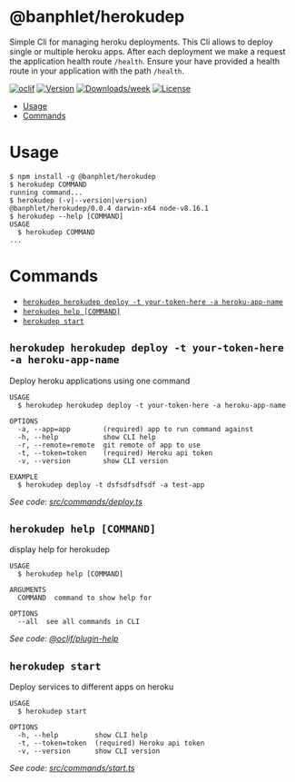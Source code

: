 @banphlet/herokudep
====================

Simple Cli for managing heroku deployments. This Cli allows to deploy single or multiple heroku apps. After each deployment we make a request the application health route `/health`. Ensure your have provided a health route in your application with the path `/health`.

[![oclif](https://img.shields.io/badge/cli-oclif-brightgreen.svg)](https://oclif.io)
[![Version](https://img.shields.io/npm/v/@banphlet/herokudep.svg)](https://npmjs.org/package/@banphlet/herokudep)
[![Downloads/week](https://img.shields.io/npm/dw/@banphlet/herokudep.svg)](https://npmjs.org/package/@banphlet/herokudep)
[![License](https://img.shields.io/npm/l/@banphlet/herokudep.svg)](https://github.com/banphlet/herokudep/blob/master/package.json)

<!-- toc -->
* [Usage](#usage)
* [Commands](#commands)
<!-- tocstop -->
# Usage
<!-- usage -->
```sh-session
$ npm install -g @banphlet/herokudep
$ herokudep COMMAND
running command...
$ herokudep (-v|--version|version)
@banphlet/herokudep/0.0.4 darwin-x64 node-v8.16.1
$ herokudep --help [COMMAND]
USAGE
  $ herokudep COMMAND
...
```
<!-- usagestop -->
# Commands
<!-- commands -->
* [`herokudep herokudep deploy -t your-token-here -a heroku-app-name`](#herokudep-herokudep-deploy--t-your-token-here--a-heroku-app-name)
* [`herokudep help [COMMAND]`](#herokudep-help-command)
* [`herokudep start`](#herokudep-start)

## `herokudep herokudep deploy -t your-token-here -a heroku-app-name`

Deploy heroku applications using one command

```
USAGE
  $ herokudep herokudep deploy -t your-token-here -a heroku-app-name

OPTIONS
  -a, --app=app        (required) app to run command against
  -h, --help           show CLI help
  -r, --remote=remote  git remote of app to use
  -t, --token=token    (required) Heroku api token
  -v, --version        show CLI version

EXAMPLE
  $ herokudep deploy -t dsfsdfsdfsdf -a test-app
```

_See code: [src/commands/deploy.ts](https://github.com/banphlet/herokudep/blob/v0.0.4/src/commands/deploy.ts)_

## `herokudep help [COMMAND]`

display help for herokudep

```
USAGE
  $ herokudep help [COMMAND]

ARGUMENTS
  COMMAND  command to show help for

OPTIONS
  --all  see all commands in CLI
```

_See code: [@oclif/plugin-help](https://github.com/oclif/plugin-help/blob/v2.2.1/src/commands/help.ts)_

## `herokudep start`

Deploy services to different apps on heroku

```
USAGE
  $ herokudep start

OPTIONS
  -h, --help         show CLI help
  -t, --token=token  (required) Heroku api token
  -v, --version      show CLI version
```

_See code: [src/commands/start.ts](https://github.com/banphlet/herokudep/blob/v0.0.4/src/commands/start.ts)_
<!-- commandsstop -->
